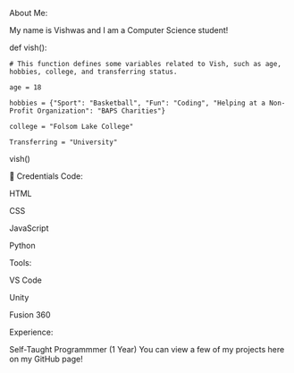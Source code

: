 About Me:

My name is Vishwas and I am a Computer Science student!

def vish():

    # This function defines some variables related to Vish, such as age, hobbies, college, and transferring status.

    age = 18
    
    hobbies = {"Sport": "Basketball", "Fun": "Coding", "Helping at a Non-Profit Organization": "BAPS Charities"}
    
    college = "Folsom Lake College"
    
    Transferring = "University"

    
vish()
  

💼 Credentials
Code:

HTML

CSS

JavaScript

Python 

Tools:

VS Code

Unity

Fusion 360 

Experience:

Self-Taught Programmmer (1 Year) 
You can view a few of my projects here on my GitHub page!
